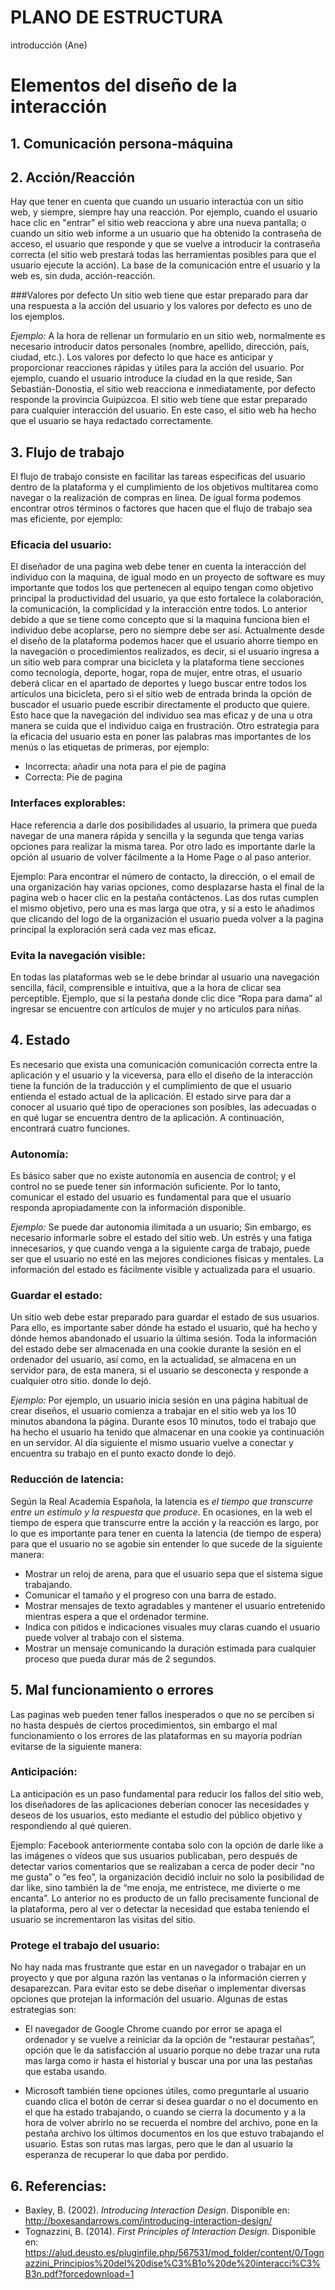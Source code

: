# PLANO DE ESTRUCTURA
introducción (Ane)

# **Elementos del diseño de la interacción** 

## 1. Comunicación persona-máquina

## 2. Acción/Reacción 
Hay que tener en cuenta que cuando un usuario interactúa con un sitio web, y siempre, siempre hay una reacción. Por ejemplo, cuando el usuario hace clic en "entrar" el sitio web reacciona y abre una nueva pantalla; o cuando un sitio web informe a un usuario que ha obtenido la contraseña de acceso, el usuario que responde y que se vuelve a introducir la contraseña correcta (el sitio web prestará todas las herramientas posibles para que el usuario ejecute la acción). La base de la comunicación entre el usuario y la web es, sin duda, acción-reacción.

###Valores por defecto
Un sitio web tiene que estar preparado para dar una respuesta a la acción del usuario y los valores por defecto es uno de los ejemplos.

*Ejemplo:*
 A la hora de rellenar un formulario en un sitio web, normalmente es necesario introducir datos personales (nombre, apellido, dirección, país, ciudad, etc.). Los valores por defecto lo que hace es anticipar y proporcionar reacciones rápidas y útiles para la acción del usuario. Por ejemplo, cuando el usuario introduce la ciudad en la que reside, San Sebastián-Donostia, el sitio web reacciona e inmediatamente, por defecto responde la provincia Guipúzcoa. El sitio web tiene que estar preparado para cualquier interacción del usuario. En este caso, el sitio web ha hecho que el usuario se haya redactado correctamente.


## 3. Flujo de trabajo 
El flujo de trabajo consiste en facilitar las tareas especificas del usuario dentro de la plataforma y el cumplimiento de los objetivos multitarea como navegar o la realización de compras en linea. De igual forma podemos encontrar otros términos o factores que hacen que el flujo de trabajo sea mas eficiente, por ejemplo: 


### Eficacia del usuario: 
El diseñador de una pagina web debe tener en cuenta la interacción del individuo con la maquina, de igual modo en un proyecto de software es muy importante que todos los que pertenecen al equipo tengan como objetivo principal la productividad del usuario, ya que esto fortalece la colaboración, la comunicación, la complicidad y la interacción entre todos. Lo anterior debido a que se tiene como concepto que si la maquina funciona bien el individuo debe acoplarse, pero no siempre debe ser así. Actualmente desde el diseño de la plataforma podemos hacer que el usuario ahorre tiempo en la navegación o procedimientos realizados, es decir, si el usuario ingresa a un sitio web para comprar una bicicleta y la plataforma tiene secciones como tecnología, deporte, hogar, ropa de mujer, entre otras, el usuario deberá clicar en el apartado de deportes y luego buscar entre todos los artículos una bicicleta, pero si el sitio web de entrada brinda la opción de buscador el usuario puede escribir directamente el producto que quiere. Esto hace que la navegación del individuo sea mas eficaz y de una u otra manera se cuida que el individuo caiga en frustración. 
Otro estrategia para la eficacia del usuario esta en poner las palabras mas importantes de los menús o las etiquetas de primeras, por ejemplo: 

- Incorrecta: añadir una nota para el pie de pagina
- Correcta: Pie de pagina 

### Interfaces explorables: 
Hace referencia a darle dos posibilidades al usuario, la primera que pueda navegar de una manera rápida y sencilla y la segunda que tenga varias opciones para realizar la misma tarea. Por otro lado es importante darle la opción al usuario de volver fácilmente a la Home Page o al paso anterior. 

Ejemplo: 
 Para encontrar el número de contacto, la dirección, o el email de una organización hay varias opciones, como desplazarse hasta el final de la pagina web o hacer clic en la pestaña contáctenos. Las dos rutas cumplen el mismo objetivo, pero una es mas larga que otra, y si a esto le añadimos que clicando del logo de la organización el usuario pueda volver a la pagina principal la exploración será cada vez mas eficaz. 

### Evita la navegación visible: 
En todas las plataformas web se le debe brindar al usuario una navegación sencilla, fácil, comprensible e intuitiva, que a la hora de clicar sea perceptible. Ejemplo, que si la pestaña donde clic dice “Ropa para dama” al ingresar se encuentre con artículos de mujer y no artículos para niñas. 


## 4. Estado
Es necesario que exista una comunicación comunicación correcta entre la aplicación y el usuario y la viceversa, para ello el diseño de la interacción tiene la función de la traducción y el cumplimiento de que el usuario entienda el estado actual de la aplicación. El estado sirve para dar a conocer al usuario qué tipo de operaciones son posibles, las adecuadas o en qué lugar se encuentra dentro de la aplicación. A continuación, encontrará cuatro funciones.

### Autonomía:
Es básico saber que no existe autonomía en ausencia de control; y el control no se puede tener sin información suficiente. Por lo tanto, comunicar el estado del usuario es fundamental para que el usuario responda apropiadamente con la información disponible.

*Ejemplo:*
 Se puede dar autonomía ilimitada a un usuario; Sin embargo, es necesario informarle sobre el estado del sitio web. Un estrés y una fatiga innecesarios, y que cuando venga a la siguiente carga de trabajo, puede ser que el usuario no esté en las mejores condiciones físicas y mentales. La información del estado es fácilmente visible y actualizada para el usuario.

### Guardar el estado:
Un sitio web debe estar preparado para guardar el estado de sus usuarios. Para ello, es importante saber dónde ha estado el usuario, qué ha hecho y dónde hemos abandonado el usuario la última sesión. Toda la información del estado debe ser almacenada en una cookie durante la sesión en el ordenador del usuario, así como, en la actualidad, se almacena en un servidor para, de esta manera, si el usuario se desconecta y responde a cualquier otro sitio. donde lo dejó.

*Ejemplo:*
 Por ejemplo, un usuario inicia sesión en una página habitual de crear diseños, el usuario comienza a trabajar en el sitio web ya los 10 minutos abandona la página. Durante esos 10 minutos, todo el trabajo que ha hecho el usuario ha tenido que almacenar en una cookie ya continuación en un servidor. Al día siguiente el mismo usuario vuelve a conectar y encuentra su trabajo en el punto exacto donde lo dejó.

### Reducción de latencia:
Según la Real Academia Española, la latencia es *el tiempo que transcurre entre un estímulo y la respuesta que produce*. En ocasiones, en la web el tiempo de espera que transcurre entre la acción y la reacción es largo, por lo que es importante para tener en cuenta la latencia (de tiempo de espera) para que el usuario no se agobie sin entender lo que sucede de la siguiente manera:

- Mostrar un reloj de arena, para que el usuario sepa que el sistema sigue trabajando.
- Comunicar el tamaño y el progreso con una barra de estado.
- Mostrar mensajes de texto agradables y mantener el usuario entretenido mientras espera a que el ordenador termine.
- Indica con pitidos e indicaciones visuales muy claras cuando el usuario puede volver al trabajo con el sistema.
- Mostrar un mensaje comunicando la duración estimada para cualquier proceso que pueda durar más de 2 segundos.

## 5. Mal funcionamiento o errores 
Las paginas web pueden tener fallos inesperados o que no se perciben si no hasta después de ciertos procedimientos, sin embargo el mal funcionamiento o los errores de las plataformas en su mayoría podrían evitarse de la siguiente manera: 

### Anticipación: 
La anticipación es un paso fundamental para reducir los fallos del sitio web, los diseñadores de las aplicaciones deberían conocer las necesidades y deseos de los usuarios, esto mediante el estudio del público objetivo y respondiendo al qué quieren. 

Ejemplo: 
 Facebook anteriormente contaba solo con la opción de darle like a las imágenes o vídeos que sus usuarios publicaban, pero después de detectar varios comentarios que se realizaban a cerca de poder decir “no me gusta” o “es feo”, la organización decidió incluir no solo la posibilidad de dar like, sino también la de “me enoja, me entristece, me divierte o me encanta”. Lo anterior no es producto de un fallo precisamente funcional de la plataforma, pero al ver o detectar la necesidad que estaba teniendo el usuario se incrementaron las visitas del sitio. 

### Protege el trabajo del usuario: 
No hay nada mas frustrante que estar en un navegador o trabajar en un proyecto y que por alguna razón las ventanas o la información cierren y desaparezcan. Para evitar esto se debe diseñar o implementar diversas opciones que protejan la información del usuario. Algunas de estas estrategias  son: 

- El navegador de Google Chrome cuando por error se apaga el ordenador y se vuelve a reiniciar da la opción de “restaurar pestañas”, opción que le da satisfacción al usuario porque no debe trazar una ruta mas larga como ir hasta el historial y buscar una por una las pestañas que estaba usando.

- Microsoft también tiene opciones útiles, como preguntarle al usuario cuando clica el botón de cerrar si desea guardar o no el documento en el que ha estado trabajando, o cuando se cierra la documento y a la hora de volver abrirlo no se recuerda el nombre del archivo, pone en la pestaña archivo los últimos documentos en los que estuvo trabajando el usuario. Estas son rutas mas largas, pero que le dan al usuario la esperanza de recuperar lo que daba por perdido. 

## 6. Referencias:
- Baxley, B. (2002). *Introducing Interaction Design*. Disponible en: http://boxesandarrows.com/introducing-interaction-design/ 
- Tognazzini, B. (2014). *First Principles of Interaction Design*. Disponible en: https://alud.deusto.es/pluginfile.php/567531/mod_folder/content/0/Tognazzini_Principios%20del%20dise%C3%B1o%20de%20interacci%C3%B3n.pdf?forcedownload=1 
